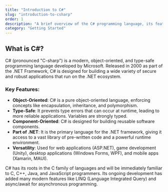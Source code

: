 ```yaml
---
title: "Introduction to C#"
slug: "introduction-to-csharp"
order: 1
description: "A brief overview of the C# programming language, its features, and its use in the .NET ecosystem."
category: "Getting Started"
---
```


## What is C#?

C# (pronounced "C-sharp") is a modern, object-oriented, and type-safe programming language developed by Microsoft. Released in 2000 as part of the .NET Framework, C# is designed for building a wide variety of secure and robust applications that run on the .NET ecosystem.

### Key Features:
- **Object-Oriented**: C# is a pure object-oriented language, enforcing concepts like encapsulation, inheritance, and polymorphism.
- **Type-Safe**: It prevents type errors that can occur at runtime, leading to more reliable applications. Variables are strongly typed.
- **Component-Oriented**: C# is designed for building reusable software components.
- **Part of .NET**: It is the primary language for the .NET framework, giving it access to a vast library of pre-written code and a powerful runtime environment.
- **Versatility**: Used for web applications (ASP.NET), game development (Unity), desktop applications (Windows Forms, WPF), and mobile apps (Xamarin, MAUI).

C# has its roots in the C family of languages and will be immediately familiar to C, C++, Java, and JavaScript programmers. Its ongoing development has added many modern features like LINQ (Language Integrated Query) and async/await for asynchronous programming.